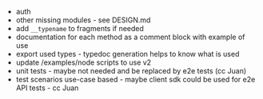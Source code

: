 - auth
- other missing modules - see DESIGN.md
- add `__typename` to fragments if needed
- documentation for each method as a comment block with example of use
- export used types - typedoc generation helps to know what is used
- update /examples/node scripts to use v2
- unit tests - maybe not needed and be replaced by e2e tests (cc Juan)
- test scenarios use-case based - maybe client sdk could be used for e2e API tests - cc Juan
